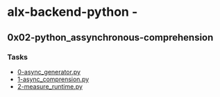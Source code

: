 # alx-backend-python - 
## 0x02-python_assynchronous-comprehension

### Tasks
<ul>
    <li><a href="0-async_generator.py"> 0-async_generator.py  </a></li>
    <li><a href="1-async_comprension.py"> 1-async_comprension.py </a></li>
    <li><a href="2-measure_runtime.py"> 2-measure_runtime.py  </a></li>
</ul>

